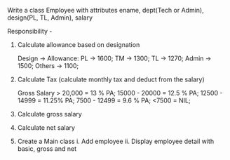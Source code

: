 Write a class Employee with attributes ename, dept(Tech or Admin), design(PL, TL, Admin), salary

Responsibility - 

1. Calculate allowance based on designation
  
  	  Design  ->  Allowance:
    	    PL    ->    1600;
    	    TM    ->    1300;
    	    TL    ->    1270;
   	    Admin ->   1500;
   	    Others ->   1100;

2. Calculate Tax (calculate monthly tax and deduct from the salary)
	
	Gross Salary > 20,000 = 13 % PA;
	15000 - 20000 = 12.5 % PA;
	12500 - 14999 = 11.25% PA;
	7500 - 12499 = 9.6 % PA;
	<7500 = NIL;

                    
3. Calculate gross salary
4. Calculate net salary
5. Create a Main class
	i. Add employee
	ii. Display employee detail with basic, gross and net
